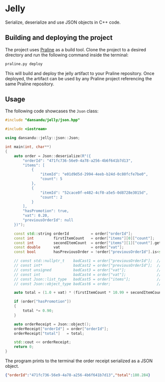 # Jelly
Serialize, deserialize and use JSON objects in C++ code.
## Building and deploying the project
The project uses [Praline](https://github.com/dansandu/praline) as a build tool. Clone the project to a desired directory and run the following command inside the terminal:
```bash
praline.py deploy
```
This will build and deploy the jelly artifact to your Praline repository. Once deployed, the artifact can be used by any Praline project referencing the same Praline repository.
## Usage
The following code showcases the `Json` class: 
```cpp
#include "dansandu/jelly/json.hpp"

#include <iostream>

using dansandu::jelly::json::Json;

int main(int, char**)
{
    auto order = Json::deserialize(R"({
        "orderId": "471fc736-56e9-4a78-a256-4b6f641b7d13",
        "items": [
            {
                "itemId": "e01d9d5d-2994-4eeb-b24d-0c80fcfe7be0",
                "count": 5
            },
            {
                "itemId": "52cace0f-e482-4cf0-a5e5-0d8728e3015d",
                "count": 2
            }
        ],
        "hasPromotion": true,
        "vat": 0.20,
        "previousOrderId": null
    })");

    const std::string orderId          = order["orderId"];
    const int         firstItemCount   = order["items"][0]["count"];
    const int         secondItemCount  = order["items"][1]["count"].get<int>();
    const double      vat              = order["vat"];
    const bool        hasPreviousOrder = !order["previousOrderId"].is<std::nullptr_t>();

    // const std::nullptr_t    badCast1 = order["previousOrderId"];  // won't compile
    // const int*              badCast2 = order["previousOrderId"];  // won't compile
    // const unsigned          badCast3 = order["vat"];              // won't compile
    // const int               badCast4 = order["vat"];              // compiles but throws exception
    // const Json::list_type   badCast5 = order["items"];            // won't compile
    // const Json::object_type badCast6 = order;                     // won't compile

    auto total = (1.0 + vat) * (firstItemCount * 10.99 + secondItemCount * 55.99);

    if (order["hasPromotion"])
    {
        total *= 0.90;
    }

    auto orderReceipt = Json::object();
    orderReceipt["orderId"] = order["orderId"];
    orderReceipt["total"]   = total;

    std::cout << orderReceipt;
    return 0;
}
```
The program prints to the terminal the order receipt serialized as a JSON object.
```json
{"orderId":"471fc736-56e9-4a78-a256-4b6f641b7d13","total":180.284}
```
